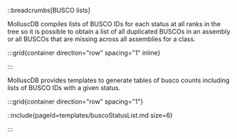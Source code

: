 ::breadcrumbs[BUSCO lists]

MolluscDB compiles lists of BUSCO IDs for each status at all ranks in the tree so it is possible to obtain a list of all duplicated BUSCOs in an assembly or all BUSCOs that are missing across all assemblies for a class.

<!-- A plot of Eukaryota BUSCO count against assembly span for phyla with at least 10 assemblies in BoaT helps to highlight differences between lineages. The minimum count threshold filters out lower quality assemblies to focus on more complete genome representations. _All plots on BoaT are interactive, click on a phylum in the legend to highlight the associated points, click on the plot to search within a bin, or click the icon to the top right of the plot to expand the plot and view more options._ -->

:::grid{container direction="row" spacing="1" inline}

<!-- ```report
report: scatter
x: assembly_span AND length(eukaryota_odb10_complete)>=130
y: length(eukaryota_odb10_complete)
rank: species
cat: phylum[11]
includeEstimates: false
yOpts: 130;260;14
ratio: 2
scatterThreshold: -1
pointSize: 15
result: taxon
taxonomy: ncbi
size: 12
``` -->

:::

MolluscDB provides templates to generate tables of busco counts including lists of BUSCO IDs with a given status.

:::grid{container direction="row" spacing="1"}

::include{pageId=templates/buscoStatusList.md size=6}

:::
